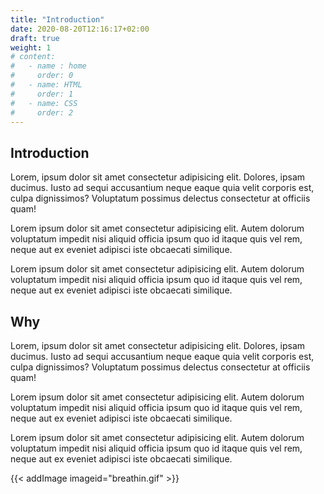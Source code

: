 ```yaml
---
title: "Introduction"
date: 2020-08-20T12:16:17+02:00
draft: true
weight: 1
# content:
#   - name : home
#     order: 0
#   - name: HTML
#     order: 1
#   - name: CSS
#     order: 2
---
```



## Introduction
Lorem, ipsum dolor sit amet consectetur adipisicing elit. Dolores, ipsam ducimus. Iusto ad sequi accusantium neque eaque quia velit corporis est, culpa dignissimos? Voluptatum possimus delectus consectetur at officiis quam!

Lorem ipsum dolor sit amet consectetur adipisicing elit. Autem dolorum voluptatum impedit nisi aliquid officia ipsum quo id itaque quis vel rem, neque aut ex eveniet adipisci iste obcaecati similique.

Lorem ipsum dolor sit amet consectetur adipisicing elit. Autem dolorum voluptatum impedit nisi aliquid officia ipsum quo id itaque quis vel rem, neque aut ex eveniet adipisci iste obcaecati similique.

## Why
Lorem, ipsum dolor sit amet consectetur adipisicing elit. Dolores, ipsam ducimus. Iusto ad sequi accusantium neque eaque quia velit corporis est, culpa dignissimos? Voluptatum possimus delectus consectetur at officiis quam!

Lorem ipsum dolor sit amet consectetur adipisicing elit. Autem dolorum voluptatum impedit nisi aliquid officia ipsum quo id itaque quis vel rem, neque aut ex eveniet adipisci iste obcaecati similique.

Lorem ipsum dolor sit amet consectetur adipisicing elit. Autem dolorum voluptatum impedit nisi aliquid officia ipsum quo id itaque quis vel rem, neque aut ex eveniet adipisci iste obcaecati similique.




<!-- ![This is an image](/img/breathin.gif) -->

{{< addImage imageid="breathin.gif" >}}

